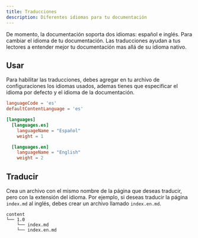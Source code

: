 ```yaml
---
title: Traducciones
description: Diferentes idiomas para tu documentación
---
```


De momento, la documentación soporta dos idiomas: español e inglés. Para cambiar el idioma de tu documentación. Las traducciones ayudan a tus lectores a entender mejor tu documentación mas allá de su idioma nativo.

## Usar

Para habilitar las traducciones, debes agregar en tu archivo de configuraciones los idiomas usados, ademas tienes que especificar el idioma por defecto y el idioma de la documentación.

```toml
languageCode = 'es'
defaultContentLanguage = 'es'

[languages]
  [languages.es]
    languageName = "Español"
    weight = 1

  [languages.en]
    languageName = "English"
    weight = 2
```

## Traducir

Crea un archivo con el mismo nombre de la página que deseas traducir, pero con la extensión del idioma. Por ejemplo, si deseas traducir la página `index.md` al inglés, debes crear un archivo llamado `index.en.md`.

```text
content
└── 1.0
    └── index.md
    └── index.en.md
```